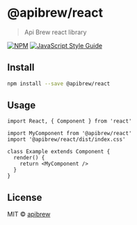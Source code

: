 # @apibrew/react

> Api Brew react library

[![NPM](https://img.shields.io/npm/v/@apibrew/react.svg)](https://www.npmjs.com/package/@apibrew/react) [![JavaScript Style Guide](https://img.shields.io/badge/code_style-standard-brightgreen.svg)](https://standardjs.com)

## Install

```bash
npm install --save @apibrew/react
```

## Usage

```tsx
import React, { Component } from 'react'

import MyComponent from '@apibrew/react'
import '@apibrew/react/dist/index.css'

class Example extends Component {
  render() {
    return <MyComponent />
  }
}
```

## License

MIT © [apibrew](https://github.com/apibrew)
